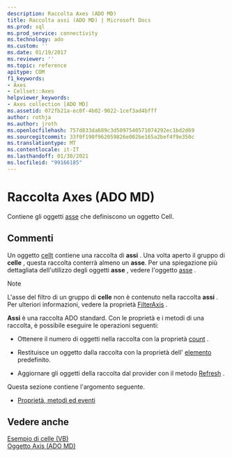 ```yaml
---
description: Raccolta Axes (ADO MD)
title: Raccolta assi (ADO MD) | Microsoft Docs
ms.prod: sql
ms.prod_service: connectivity
ms.technology: ado
ms.custom: ''
ms.date: 01/19/2017
ms.reviewer: ''
ms.topic: reference
apitype: COM
f1_keywords:
- Axes
- Cellset::Axes
helpviewer_keywords:
- Axes collection [ADO MD]
ms.assetid: 072fb21a-ec0f-4b02-9022-1cef3ad4bfff
author: rothja
ms.author: jroth
ms.openlocfilehash: 757d833da689c3d5097540571074292ec1bd2d69
ms.sourcegitcommit: 33f0f190f962059826e002be165a2bef4f9e350c
ms.translationtype: MT
ms.contentlocale: it-IT
ms.lasthandoff: 01/30/2021
ms.locfileid: "99166185"
---
```

# <a name="axes-collection-ado-md"></a>Raccolta Axes (ADO MD)
Contiene gli oggetti [asse](./axis-object-ado-md.md) che definiscono un oggetto Cell.  
  
## <a name="remarks"></a>Commenti  
 Un oggetto [cellt](./cellset-object-ado-md.md) contiene una raccolta di **assi** . Una volta aperto il gruppo di **celle** , questa raccolta conterrà almeno un **asse**. Per una spiegazione più dettagliata dell'utilizzo degli oggetti **asse** , vedere l'oggetto [asse](./axis-object-ado-md.md) .  
  
> [!NOTE]
>  L'asse del filtro di un gruppo di **celle** non è contenuto nella raccolta **assi** . Per ulteriori informazioni, vedere la proprietà [FilterAxis](./filteraxis-property-ado-md.md) .  
  
 **Assi** è una raccolta ADO standard. Con le proprietà e i metodi di una raccolta, è possibile eseguire le operazioni seguenti:  
  
-   Ottenere il numero di oggetti nella raccolta con la proprietà [count](../ado-api/count-property-ado.md) .  
  
-   Restituisce un oggetto dalla raccolta con la proprietà dell' [elemento](../ado-api/item-property-ado.md) predefinito.  
  
-   Aggiornare gli oggetti della raccolta dal provider con il metodo [Refresh](../ado-api/refresh-method-ado.md) .  
  
 Questa sezione contiene l'argomento seguente.  
  
-   [Proprietà, metodi ed eventi](./axes-collection-properties-methods-and-events.md)  
  
## <a name="see-also"></a>Vedere anche  
 [Esempio di celle (VB)](./cellset-example-vb.md)   
 [Oggetto Axis (ADO MD)](./axis-object-ado-md.md)